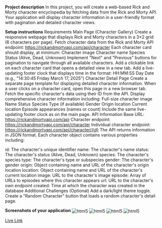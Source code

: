 
**Project description**
In this project, you will create a web-based Rick and Morty character encyclopedia by fetching data from the Rick and Morty API. Your application will display character information in a user-friendly format with pagination and detailed character views.

**Setup instructions**
Requirements
Main Page (Character Gallery)
Create a responsive webpage that displays Rick and Morty characters in a 3×2 grid (6 characters per page).
Fetch character data from the Rick and Morty API endpoint: https://rickandmortyapi.com/api/character
Each character card should display, at minimum:
Character image
Character name
Species
Status (Alive, Dead, Unknown)
Implement "Next" and "Previous" buttons for pagination to navigate through all available characters.
Add a clickable link on each character card that opens a detailed view in a new tab.
Add a live-updating footer clock that displays time in the format: HH:MM:SS Day Date (e.g., "14:30:45 Friday March 17, 2025")
Character Detail Page
Create a separate page template for displaying detailed character information.
When a user clicks on a character card, open this page in a new browser tab.
Fetch the specific character's data using their ID from the API.
Display comprehensive character information including:
Full-size character image
Name
Status
Species
Type (if available)
Gender
Origin location
Current location
Episode appearances (names or count)
Include the same live-updating footer clock as on the main page.
API Information
Base URL: https://rickandmortyapi.com/api
Character endpoint: https://rickandmortyapi.com/api/character
Individual character endpoint: https://rickandmortyapi.com/api/character/{id}
The API returns information in JSON format. Each character object contains various properties including:

id: The character's unique identifier
name: The character's name
status: The character's status (Alive, Dead, Unknown)
species: The character's species
type: The character's type or subspecies
gender: The character's gender
origin: Object containing name and URL of the character's origin location
location: Object containing name and URL of the character's current location
image: URL to the character's image
episode: Array of URLs to episodes where this character appears
url: URL to the character's own endpoint
created: Time at which the character was created in the database
Additional Challenges (Optional)
Add a dark/light theme toggle.
Create a "Random Character" button that loads a random character's detail page.


**Screenshots of your application**
<img src="https://img.shields.io/badge/html5-%23E34F26.svg?style=for-the-badge&logo=html5&logoColor=white" align="center" alt="html5">
<img src="https://img.shields.io/badge/html5-%23E34F26.svg?style=for-the-badge&logo=html5&logoColor=white" align="center" alt="html5">
<img src="https://img.shields.io/badge/html5-%23E34F26.svg?style=for-the-badge&logo=html5&logoColor=white" align="center" alt="html5">
<img src="https://img.shields.io/badge/html5-%23E34F26.svg?style=for-the-badge&logo=html5&logoColor=white" align="center" alt="html5">


<a href="https://amazing-sunburst-1799d7.netlify.app/">Live Link</a>